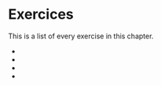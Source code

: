 # Exercices

This is a list of every exercise in this chapter.

- [](timeseries_basics_exercise.md)
- [](timeseries_indexing_exercise.md)
- [](timeseries_segmenting_exercise.md)
- [](filters_butter_exercise.md)
